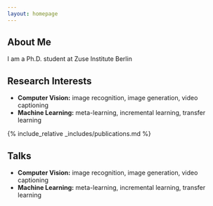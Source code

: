 ```yaml
---
layout: homepage
---
```


## About Me

I am a Ph.D. student at Zuse Institute Berlin

## Research Interests

- **Computer Vision:** image recognition, image generation, video captioning
- **Machine Learning:** meta-learning, incremental learning, transfer learning

{% include_relative _includes/publications.md %}

## Talks

- **Computer Vision:** image recognition, image generation, video captioning
- **Machine Learning:** meta-learning, incremental learning, transfer learning
